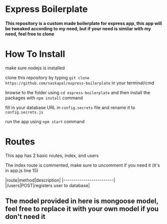 # Express Boilerplate

#### This repository is a custom made boilerplate for express app, this app will be tweaked according to my need, but if your need is similar with my need, feel free to clone


# How To Install

make sure nodejs is installed

clone this repository by typing ```git clone https://github.com/naskapal/express-boilerplate``` in your terminal/cmd

browse to the folder using ```cd express-boilerplate``` and then install the packages with ```npm install``` command

fill in your database URL in `config.secrets` file and rename it to `config.secrets.js`

run the app using ```npm start``` command

# Routes

This app has 2 basic routes, index, and users

The index route is commented, make sure to uncomment if you need it (it's in app.js line 15)

|route|method|description|
|-------------------------|
|/users|POST|registers user to database|


## The model provided in here is mongoose model, feel free to replace it with your own model if you don't need it
